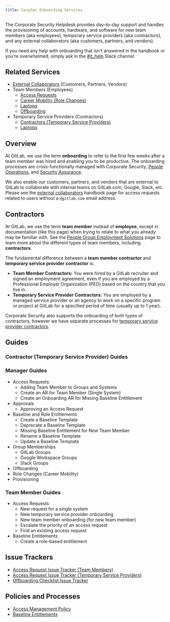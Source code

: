 ```yaml
---
title: CorpSec Onboarding Services
---
```


The Corporate Security Helpdesk provides day-to-day support and handles the provisioning of accounts, hardware, and software for new team members (aka employees), temporary service providers (aka contractors), and any external collaborators (aka customers, partners, and vendors).

If you need any help with onboarding that isn't answered in the handbook or you're overwhelmed, simply ask in the [#it_help](https://gitlab.enterprise.slack.com/archives/CK4EQH50E) Slack channel.

## Related Services

- [External Collaborators](/handbook/security/corporate/services/external-collaborators) (Customers, Partners, Vendors)
- Team Members (Employees)
  - [Access Requests](/handbook/security/corporate/services/access-requests)
  - [Career Mobility (Role Changes)](/handbook/security/corporate/services/role-changes)
  - [Laptops](/handbook/security/corporate/services/laptops)
  - [Offboarding](/handbook/security/corporate/services/offboarding)
- Temporary Service Providers (Contractors)
  - [Contractors (Temporary Service Providers)](/handbook/security/corporate/services/temporary-users)
  - [Laptops](/handbook/security/corporate/services/temporary-users/laptops)

## Overview

At GitLab, we use the term **onboarding** to refer to the first few weeks after a team member was hired and enabling you to be productive. The onboarding processes are cross-functionally managed with Corporate Security, [People Operations](/handbook/people-group/general-onboarding/), and [Security Assurance](/handbook/security/security-assurance/).

We also enable our customers, partners, and vendors that are external to GitLab to collaborate with internal teams on GitLab.com, Google, Slack, etc. Please see the [external collaborators](/handbook/security/corporate/services/external-collaborators) handbook page for access requests related to users without a `@gitlab.com` email address.

## Contractors

At GitLab, we use the term **team member** instead of **employee**, except in documentation (like this page) when trying to relate to what you already may be familiar with. See the [People Group Employment Solutions](/handbook/people-group/employment-solutions/#team-member-types-at-gitlab) page to learn more about the different types of team members, including **contractors**.

The fundamental difference between a **team member contractor** and **temporary service provider contractor** is:

- **Team Member Contractors:** You were hired by a GitLab recruiter and signed an employment agreement, even if you are employed by a Professional Employer Organization (PEO) based on the country that you live in.
- **Temporary Service Provider Contractors:** You are employed by a managed service provider or an agency to work on a specific program or project at GitLab for a specified period of time (usually up to 1 year).

Corporate Security also supports the onboarding of both types of contractors, however we have separate processes for [temporary service provider contractors](/handbook/security/corporate/services/temporary-users).

## Guides

### Contractor (Temporary Service Provider) Guides

### Manager Guides

- Access Requests
  - Adding Team Member to Groups and Systems
  - Create an AR for Team Member (Single System)
  - Create an Onboarding AR for Missing Baseline Entitlement
- Approvals
  - Approving an Access Request
- Baseline and Role Entitlements
  - Create a Baseline Template
  - Deprecate a Baseline Template
  - Missing Baseline Entitlement for New Team Member
  - Rename a Baseline Template
  - Update a Baseline Template
- Group Memberships
  - GitLab Groups
  - Google Workspace Groups
  - Slack Groups
- Offboarding
- Role Changes (Career Mobility)
- Provisioning

### Team Member Guides

- Access Requests
  - New request for a single system
  - New temporary service provider onboarding
  - New team member onboarding (for new team member)
  - Escalate the priority of an access request
  - Find an existing access request
- Baseline Entitlements
  - Create a role-based entitlement

## Issue Trackers

- [Access Request Issue Tracker (Team Members)](https://gitlab.com/gitlab-com/team-member-epics/access-requests/-/issues)
- [Access Request Issue Tracker (Temporary Service Providers)](https://gitlab.com/gitlab-com/temporary-service-providers/lifecycle/-/issues)
- [Offboarding Checklist Issue Tracker](https://gitlab.com/gitlab-com/team-member-epics/employment/-/issues/?sort=created_date&state=opened&label_name%5B%5D=offboarding&first_page_size=20)

## Policies and Processes

- [Access Management Policy](/handbook/security/security-and-technology-policies/access-management-policy/)
- [Baseline Entitlements](https://internal.gitlab.com/handbook/it/end-user-services/access-request/baseline-entitlements/)
